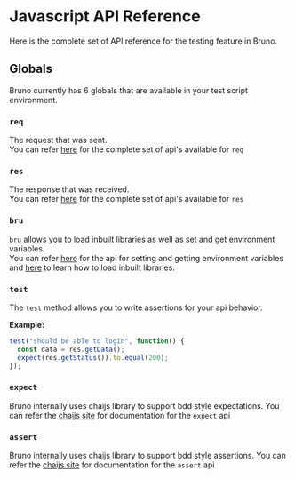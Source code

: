 # Javascript API Reference

Here is the complete set of API reference for the testing feature in Bruno.

## Globals
Bruno currently has 6 globals that are available in your test script environment.

### `req`
The request that was sent. <br/>
You can refer [here](../scripting/javascript-reference.html#req) for the complete set of api's available for `req`

### `res`
The response that was received. <br/>
You can refer [here](../scripting/javascript-reference.html#res) for the complete set of api's available for `res`

### `bru`
`bru` allows you to load inbuilt libraries as well as set and get environment variables.<br/>
You can refer [here](../scripting/javascript-reference.html#environments) for the api for setting and getting environment variables and [here](../scripting/inbuilt-libraries.html) to learn how to load inbuilt libraries.


### `test`
The `test` method allows you to write assertions for your api behavior.

**Example:**
```javascript
test("should be able to login", function() {
  const data = res.getData();
  expect(res.getStatus()).to.equal(200);
});
```

### `expect`
Bruno internally uses chaijs library to support bdd style expectations. You can refer the [chaijs site](https://www.chaijs.com/api/bdd) for documentation for the `expect` api

### `assert`
Bruno internally uses chaijs library to support bdd style assertions. You can refer the [chaijs site](https://www.chaijs.com/api/assert) for documentation for the `assert` api